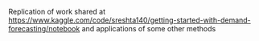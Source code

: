 Replication of work shared at https://www.kaggle.com/code/sreshta140/getting-started-with-demand-forecasting/notebook and applications of some other methods
